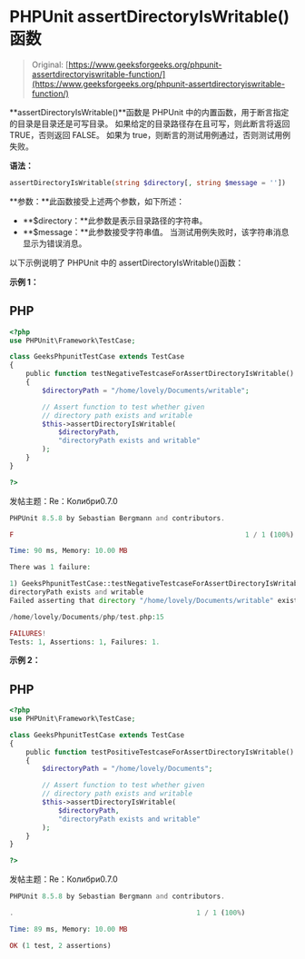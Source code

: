 # PHPUnit assertDirectoryIsWritable()函数

> Original: [https://www.geeksforgeeks.org/phpunit-assertdirectoryiswritable-function/](https://www.geeksforgeeks.org/phpunit-assertdirectoryiswritable-function/)

**assertDirectoryIsWritable()**函数是 PHPUnit 中的内置函数，用于断言指定的目录是目录还是可写目录。 如果给定的目录路径存在且可写，则此断言将返回 TRUE，否则返回 FALSE。 如果为 true，则断言的测试用例通过，否则测试用例失败。

**语法：**

```php
assertDirectoryIsWritable(string $directory[, string $message = ''])

```

**参数：**此函数接受上述两个参数，如下所述：

*   **$directory：**此参数是表示目录路径的字符串。
*   **$message：**此参数接受字符串值。 当测试用例失败时，该字符串消息显示为错误消息。

以下示例说明了 PHPUnit 中的 assertDirectoryIsWritable()函数：

**示例 1：**

## PHP

```php
<?php 
use PHPUnit\Framework\TestCase; 

class GeeksPhpunitTestCase extends TestCase 
{ 
    public function testNegativeTestcaseForAssertDirectoryIsWritable() 
    { 
        $directoryPath = "/home/lovely/Documents/writable"; 

        // Assert function to test whether given 
        // directory path exists and writable
        $this->assertDirectoryIsWritable( 
            $directoryPath, 
            "directoryPath exists and writable"
        ); 
    } 
} 

?> 
```

发帖主题：Re：Колибри0.7.0

```php
PHPUnit 8.5.8 by Sebastian Bergmann and contributors.

F                                                         1 / 1 (100%)

Time: 90 ms, Memory: 10.00 MB

There was 1 failure:

1) GeeksPhpunitTestCase::testNegativeTestcaseForAssertDirectoryIsWritable
directoryPath exists and writable
Failed asserting that directory "/home/lovely/Documents/writable" exists.

/home/lovely/Documents/php/test.php:15

FAILURES!
Tests: 1, Assertions: 1, Failures: 1.

```

**示例 2：**

## PHP

```php
<?php 
use PHPUnit\Framework\TestCase; 

class GeeksPhpunitTestCase extends TestCase 
{ 
    public function testPositiveTestcaseForAssertDirectoryIsWritable() 
    { 
        $directoryPath = "/home/lovely/Documents"; 

        // Assert function to test whether given 
        // directory path exists and writable
        $this->assertDirectoryIsWritable( 
            $directoryPath, 
            "directoryPath exists and writable"
        ); 
    } 
} 

?> 
```

发帖主题：Re：Колибри0.7.0

```php
PHPUnit 8.5.8 by Sebastian Bergmann and contributors.

.                                             1 / 1 (100%)

Time: 89 ms, Memory: 10.00 MB

OK (1 test, 2 assertions)

```